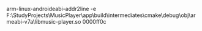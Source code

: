 arm-linux-androideabi-addr2line -e F:\StudyProjects\MusicPlayer\app\build\intermediates\cmake\debug\obj\armeabi-v7a\libmusic-player.so 0000ff0c
